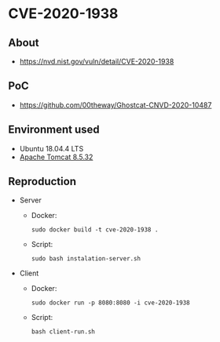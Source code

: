 # CVE-2020-1938

## About
* <https://nvd.nist.gov/vuln/detail/CVE-2020-1938>


## PoC
* <https://github.com/00theway/Ghostcat-CNVD-2020-10487>


## Environment used

* Ubuntu 18.04.4 LTS 
* [Apache Tomcat 8.5.32](https://archive.apache.org/dist/tomcat/tomcat-8/v8.5.32/bin/apache-tomcat-8.5.32.zip)


## Reproduction

* Server
    - Docker:
        ```shell script
        sudo docker build -t cve-2020-1938 .  
        ```
     - Script:
        ```shell script
        sudo bash instalation-server.sh
        ```
       
* Client
    - Docker:
        ```shell script
        sudo docker run -p 8080:8080 -i cve-2020-1938
        ```
    
    - Script:
        ```shell script
        bash client-run.sh    
        ```
